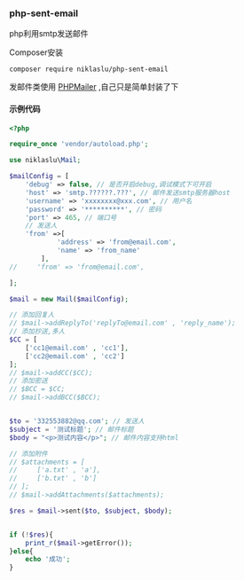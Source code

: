 ### php-sent-email  

php利用smtp发送邮件

Composer安装  

`composer require niklaslu/php-sent-email`

发邮件类使用 [PHPMailer](https://github.com/PHPMailer/PHPMailer) ,自己只是简单封装了下

#### 示例代码

```php
<?php

require_once 'vendor/autoload.php';

use niklaslu\Mail;

$mailConfig = [
    'debug' => false, // 是否开启debug,调试模式下可开启
    'host' => 'smtp.??????.???', // 邮件发送smtp服务器host
    'username' => 'xxxxxxxx@xxx.com', // 用户名
    'password' => '**********', // 密码
    'port' => 465, // 端口号
    // 发送人
    'from' =>[
            'address' => 'from@email.com',
            'name' => 'from_name'
        ],
//     'from' => 'from@email.com',

];

$mail = new Mail($mailConfig);

// 添加回复人
// $mail->addReplyTo('replyTo@email.com' , 'reply_name');
// 添加抄送,多人
$CC = [
    ['cc1@email.com' , 'cc1'],
    ['cc2@email.com' , 'cc2']
];
// $mail->addCC($CC);
// 添加密送
// $BCC = $CC;
// $mail->addBCC($BCC);


$to = '332553882@qq.com'; // 发送人
$subject = '测试标题'; // 邮件标题
$body = "<p>测试内容</p>"; // 邮件内容支持html

// 添加附件
// $attachments = [
//     ['a.txt' , 'a'],
//     ['b.txt' , 'b']
// ];
// $mail->addAttachments($attachments);

$res = $mail->sent($to, $subject, $body);


if (!$res){
    print_r($mail->getError());
}else{
    echo '成功';
}
```
